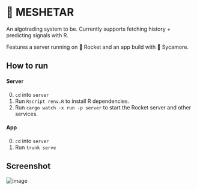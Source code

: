# 🫰 MESHETAR

An algotrading system to be. Currently supports fetching history + predicting signals with R. 

Features a server running on 🚀 Rocket and an app build with 🍁 Sycamore.

## How to run

#### Server

0. `cd` into `server`
1. Run `Rscript renv.R` to install R dependencies.
2. Run  `cargo watch -x run -p server` to start the Rocket server and other services. 

#### App

0. `cd` into `server`
1. Run `trunk serve`

## Screenshot

![image](https://github.com/belakm/meshetar/assets/13392444/0ec4b2bf-8cdb-4d54-b9fb-e5edb59b4106)
